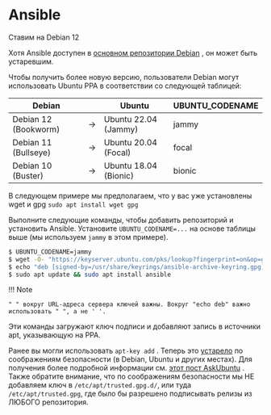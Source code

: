 # Ansible

Ставим на Debian 12

Хотя Ansible доступен в [основном репозитории Debian](https://packages.debian.org/stable/ansible) , он может быть устаревшим.

Чтобы получить более новую версию, пользователи Debian могут использовать Ubuntu PPA в соответствии со следующей таблицей:

| **Debian** |    | **Ubuntu** | **UBUNTU_CODENAME** |
|----|----|----|----|
| Debian 12 (Bookworm) | -> | Ubuntu 22.04 (Jammy) | jammy |
| Debian 11 (Bullseye) | -> | Ubuntu 20.04 (Focal) | focal |
| Debian 10 (Buster) | -> | Ubuntu 18.04 (Bionic) | bionic |

В следующем примере мы предполагаем, что у вас уже установлены wget и gpg `sudo apt install wget gpg`

Выполните следующие команды, чтобы добавить репозиторий и установить Ansible. Установите `UBUNTU_CODENAME=...` на основе таблицы выше (мы используем `jammy` в этом примере).

```bash
$ UBUNTU_CODENAME=jammy
$ wget -O- "https://keyserver.ubuntu.com/pks/lookup?fingerprint=on&op=get&search=0x6125E2A8C77F2818FB7BD15B93C4A3FD7BB9C367" | sudo gpg --dearmour -o /usr/share/keyrings/ansible-archive-keyring.gpg
$ echo "deb [signed-by=/usr/share/keyrings/ansible-archive-keyring.gpg] http://ppa.launchpad.net/ansible/ansible/ubuntu $UBUNTU_CODENAME main" | sudo tee /etc/apt/sources.list.d/ansible.list
$ sudo apt update && sudo apt install ansible
```

!!! Note

    " " вокруг URL-адреса сервера ключей важны. Вокруг "echo deb" важно использовать " ", а не ' '.

Эти команды загружают ключ подписи и добавляют запись в источники apt, указывающую на PPA.

Ранее вы могли использовать `apt-key add` . Теперь это [устарело](https://manpages.debian.org/testing/apt/apt-key.8.en.html) по соображениям безопасности (в Debian, Ubuntu и других местах). Для получения более подробной информации см. [этот пост AskUbuntu](https://askubuntu.com/a/1307181) . Также обратите внимание, что по соображениям безопасности мы НЕ добавляем ключ в `/etc/apt/trusted.gpg.d/`, или туда `/etc/apt/trusted.gpg`, где было бы разрешено подписывать релизы из ЛЮБОГО репозитория.
